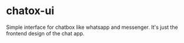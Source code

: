 # chatox-ui
Simple interface for chatbox like whatsapp and messenger.
It's just the frontend design of the chat app.

